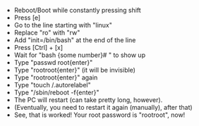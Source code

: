- Reboot/Boot while constantly pressing shift
- Press [e]
- Go to the line starting with "linux"
- Replace "ro" with "rw"
- Add "init=/bin/bash" at the end of the line
- Press [Ctrl] + [x]
- Wait for "bash {some number}# " to show up
- Type "passwd root{enter}"
- Type "rootroot{enter}" (it will be invisible)
- Type "rootroot{enter}" again
- Type "touch /.autorelabel"
- Type "/sbin/reboot -f{enter}"
- The PC will restart (can take pretty long, however).
- (Eventually, you need to restart it again (manually), after that)
- See, that is worked! Your root password is "rootroot", now!
